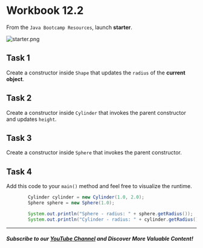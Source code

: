 # Workbook 12.2

From the `Java Bootcamp Resources`, launch **starter**.

![starter.png](https://firebasestorage.googleapis.com/v0/b/learnthepart-75aed.appspot.com/o/images%2F87bced44-2cd9-4db0-9a76-22125c478254?alt=media&token=7dc717de-b9d3-40c6-9ec2-32908aa28976)

## Task 1

Create a constructor inside `Shape` that updates the `radius` of the **current object**.


## Task 2

Create a constructor inside `Cylinder` that invokes the parent constructor and updates `height`.

## Task 3

Create a constructor inside `Sphere` that invokes the parent constructor.

## Task 4

Add this code to your `main()` method and feel free to visualize the runtime.


```java
        Cylinder cylinder = new Cylinder(1.0, 2.0);
        Sphere sphere = new Sphere(1.0);

        System.out.println("Sphere - radius: " + sphere.getRadius());
        System.out.println("Cylinder - radius: " + cylinder.getRadius() + " height " + cylinder.getHeight());
```
----------

##### Subscribe to our [YouTube Channel](https://www.youtube.com/@RayanSlim087?sub_confirmation=1) and Discover More Valuable Content!